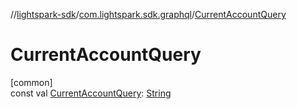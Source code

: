 //[lightspark-sdk](../../index.md)/[com.lightspark.sdk.graphql](index.md)/[CurrentAccountQuery](-current-account-query.md)

# CurrentAccountQuery

[common]\
const val [CurrentAccountQuery](-current-account-query.md): [String](https://kotlinlang.org/api/latest/jvm/stdlib/kotlin/-string/index.html)

